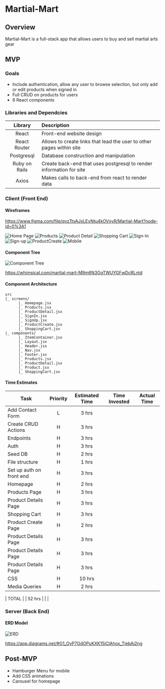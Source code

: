 # Martial-Mart

## Overview

Martial-Mart is a full-stack app that allows users to buy and sell martial arts gear

## MVP

### Goals

- Include authentication, allow any user to browse selection, but only add or edit products when signed in
- Full CRUD on products for users
- 8 React components

### Libraries and Dependcies

|    Library    | Description                                                          |
| :-----------: | :------------------------------------------------------------------- |
|     React     | Front-end website design                                             |
| React Router  | Allows to create links that lead the user to other pages within site |
|  Postgresql   | Database construction and manipulation                               |
| Ruby on Rails | Create back-end that uses postgresql to render information for site  |
|     Axios     | Makes calls to back-end from react to render data                    |

### Client (Front End)

#### Wireframes

https://www.figma.com/file/qvzTtvAJxLEyNtu4kOVxyR/Martial-Mart?node-id=0%3A1

![Home Page](assets/Home-page.png)
![Products](assets/Products.png)
![Product Detail](assets/Product-Detail.png)
![Shopping Cart](assets/Shopping-Cart.png)
![Sign-In](assets/Sign-In.png)
![Sign-up](assets/Sign-Up.png)
![ProductCreate](assets/Add-Product.png)
![Mobile](assets/Mobile.png)

#### Component Tree

![Component Tree](assets/component-tree-new.png)

https://whimsical.com/martial-mart-M9m6N3GgTWUYGFwDcRLntd

#### Component Architecture

```structure
src
|_ screens/
      |_ Homepage.jsx
      |_ Products.jsx
      |_ ProductDetail.jsx
      |_ SignIn.jsx
      |_ SignUp.jsx
      |_ ProductCreate.jsx
      |_ ShoppingCart.jsx
|_ components/
      |_ ItemContainer.jsx
      |_ Layout.jsx
      |_ Header.jsx
      |_ Nav.jsx
      |_ Footer.jsx
      |_ Products.jsx
      |_ ProductDetail.jsx
      |_ Product.jsx
      |_ ShoppingCart.jsx
```

#### Time Estimates

| Task                     | Priority | Estimated Time | Time Invested | Actual Time |
| ------------------------ | :------: | :------------: | :-----------: | :---------: |
| Add Contact Form         |    L     |     3 hrs      |               |             |
| Create CRUD Actions      |    H     |     3 hrs      |               |             |
| Endpoints                |    H     |     3 hrs      |               |             |
| Auth                     |    H     |     3 hrs      |               |             |
| Seed DB                  |    H     |     2 hrs      |               |             |
| File structure           |    H     |     1 hrs      |               |             |
| Set up auth on front end |    H     |     3 hrs      |               |             |
| Homepage                 |    H     |     2 hrs      |               |             |
| Products Page            |    H     |     3 hrs      |               |             |
| Product Details Page     |    H     |     3 hrs      |               |             |
| Shopping Cart            |    H     |     3 hrs      |               |             |
| Product Create Page      |    H     |     2 hrs      |               |             |
| Product Details Page     |    H     |     3 hrs      |               |             |
| Product Details Page     |    H     |     3 hrs      |               |             |
| Product Details Page     |    H     |     3 hrs      |               |             |
| CSS                      |    H     |     10 hrs     |               |             |
| Media Queries            |    H     |     2 hrs      |               |             |

| TOTAL | | 52 hrs | | |

### Server (Back End)

#### ERD Model

![ERD](assets/ERD.png)

https://app.diagrams.net/#G1_OyP7GdOPuKXK15jClAhox_TlebAi2ng

## Post-MVP

- Hamburger Menu for mobile
- Add CSS animations
- Carousel for homepage
